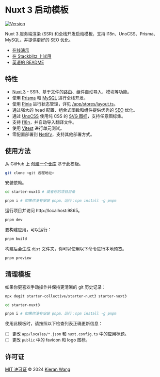 # Nuxt 3 启动模板

[![Version](https://img.shields.io/github/v/release/starter-collective/starter-nuxt3?style=flat&label=%20&color=%230d0d0d)](https://github.com/starter-collective/starter-nuxt3/releases)

Nuxt 3 服务端渲染 (SSR) 和全栈开发启动模板，支持 I18n、UnoCSS、Prisma、MySQL，并提供更好的 SEO 优化。

- [在线演示](https://starter-nuxt3.netlify.app/)
- [在 Stackblitz 上试用](https://stackblitz.com/github/starter-collective/starter-nuxt3)
- [英语的 README](./README.md)

## 特性

- [Nuxt 3](https://nuxt.com/) - SSR、基于文件的路由、组件自动导入、模块等功能。
- 使用 [Prisma](https://www.prisma.io/) 和 [MySQL](https://www.mysql.com/) 进行全栈开发。
- 使用 [Pinia](https://github.com/vuejs/pinia) 进行状态管理，详见 [/app/stores/layout.ts](./app/stores/layout.ts)。
- 通过强大的 head 配置、组合式函数和组件提供优秀的 [SEO](https://nuxt.com/docs/getting-started/seo-meta) 优化。
- 通过 [UnoCSS](https://github.com/unocss/unocss) 使用纯 CSS 的 [SVG 图标](https://github.com/antfu/unocss/tree/main/packages/preset-icons)，支持任意图标集。
- 支持 [I18n](./locales)，并自动导入翻译文件。
- 使用 [Vitest](https://github.com/vitest-dev/vitest) 进行单元测试。
- 零配置部署到 [Netlify](https://app.netlify.com/)，支持其他部署方式。

## 使用方法

从 GitHub 上 [创建一个仓库](https://github.com/starter-collective/starter-nuxt3/generate) 基于此模板。

```bash
git clone <git 远程地址>
```

安装依赖。

```bash
cd starter-nuxt3 # 或者你的项目目录

pnpm i # 如果你没有安装 pnpm，运行：npm install -g pnpm
```

运行项目并访问 http://localhost:9865。

```bash
pnpm dev
```

要构建应用，可以运行：

```bash
pnpm build
```

构建后会生成 `dist` 文件夹，你可以使用以下命令进行本地预览。

```bash
pnpm preview
```

## 清理模板

如果你更喜欢手动操作并保持更清晰的 git 历史记录：

```bash
npx degit starter-collective/starter-nuxt3 starter-nuxt3

cd starter-nuxt3

pnpm i # 如果你没有安装 pnpm，运行：npm install -g pnpm
```

使用此模板时，请按照以下检查列表正确更新信息：

- [ ] 更改 `app/locales/*.json` 和 `nuxt.config.ts` 中的应用标题。
- [ ] 更改 `public` 中的 favicon 和 logo 图标。

## 许可证

[MIT 许可证](./LICENSE) © 2024 [Kieran Wang](https://github.com/kieranwv/)

